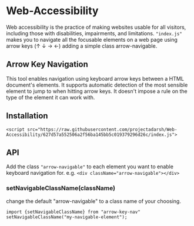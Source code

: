# Web-Accessibility
Web accessibility is the practice of making websites usable for all visitors, including those with disabilities, impairments, and limitations. ``"index.js"`` makes you to navigate all the focusable elements on a web page using arrow keys (↑ ↓ → ←) adding a simple class arrow-navigable.

## Arrow Key Navigation

This tool enables navigation using keyboard arrow keys between a HTML document's elements. It supports automatic detection of the most sensible element to jump to when hitting arrow keys. It doesn't impose a rule on the type of the element it can work with.

## Installation

```
<script src="https://raw.githubusercontent.com/projectadarsh/Web-Accessibility/627d57a552506a2f56ba145bb5c019379296d26c/index.js">
```


## API

Add the class ``"arrow-navigable"`` to each element you want to enable keyboard navigation for. 
e.g. ```<div className="arrow-navigable"></div> ```

### setNavigableClassName(className) 
change the default "arrow-navigable" to a class name of your choosing. 

```
import {setNavigableClassName} from "arrow-key-nav" 
setNavigableClassName("my-navigable-element");

